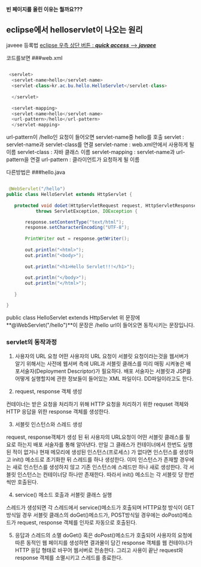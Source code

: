 #### 빈 페이지를 올린 이유는 뭘까요???
#### 

## eclipse에서 helloservlet이 나오는 원리

javeee 등록법
<u>eclipse 우측 상단 버튼 : **_quick access_** --> **_javaee_**</u>

코드를보면 
###web.xml
```java 

 <servlet>
  <servlet-name>hello</servlet-name>
  <servlet-class>kr.ac.bu.hello.HelloServlet</servlet-class>
  
  </servlet>
  
  <servlet-mapping>
  <servlet-name>hello</servlet-name>
  <url-pattern>/hello</url-pattern>
  </servlet-mapping>
  ```
  url-pattern이 /hello인 요청이 들어오면 servlet-name중 hello를 호출
  servlet         : servlet-name과 servlet-class를 연결
  servlet-name    : web.xml안에서 사용하게 될 이름
  servlet-class   : 자바 클래스 이름
  servlet-mapping : servlet-name과 url-pattern을 연결
  url-pattern     : 클라이언트가 요청하게 될 이름

  다른방법은
 ###hello.java
 ```java
 
  @WebServlet("/hello")
public class HelloServlet extends HttpServlet {
	
	protected void doGet(HttpServletRequest request, HttpServletResponse response)
			throws ServletException, IOException {

		response.setContentType("text/html");
		response.setCharacterEncoding("UTF-8");
		
		PrintWriter out = response.getWriter();
		
		out.println("<html>");
		out.println("<body>");
		
		out.println("<h1>Hello Servlet!!!</h1>");
		
		out.println("</body>");
		out.println("</html>");
		
	}

}
```
public class HelloServlet extends HttpServlet 
위 문장에
**@WebServlet("/hello")**이 문장은 /hello url이 들어오면 동작시키는 문장입니다.

### servlet의 동작과정
1. 사용자의 URL 요청 
 어떤 사용자의 URL 요청이 서블릿 요청이라는것을 웹서버가 알기 위해서는 사전에 웹서버 측에 URL과 서블릿 클래스를 미리 매핑 시켜놓은 배포서술자(Deployment Descriptor)가 필요하다. 배포 서술자는 서블릿과 JSP를 어떻게 실행할지에 관한 정보들이 들어있는 XML 파일이다. DD파일이라고도 한다.
 
2. request, response 객체 생성

 컨테이너는 받은 요청을 처리하기 위해 HTTP 요청을 처리하기 위한 requset 객체와 HTTP 응답을 위한 response 객체를 생성한다.
 
3. 서블릿 인스턴스와 스레드 생성

 request, response객체가 생성 된 뒤 사용자의 URL요청이 어떤 서블릿 클래스를 필요로 하는지 배포 서술자를 통해 알아낸다. 만일 그 클래스가 컨테이너에서 한번도 실행된 적이 없거나 현재 메모리에 생성된 인스턴스(프로세스) 가 없다면 인스턴스를 생성하고 init() 메소드로 초기화한 뒤 스레드를 하나 생성한다.
 이미 인스턴스가 존재할 경우에는 새로 인스턴스를 생성하지 않고 기존 인스턴스에 스레드만 하나 새로 생성한다. 각 서블릿 인스턴스는 컨테이너당 하나만 존재한다. 따라서 init() 메소드는 각 서블릿 당 한번씩만 호출된다.
 
4. service() 메소드 호출과 서블릿 클래스 실행

 스레드가 생성되면 각 스레드에서 service()메소드가 호출되며 HTTP요청 방식이 GET방식일 경우 서블릿 클래스의 doGet()메소드가, POST방식일 경우에는 doPost()메소드가 request, response 객체를 인자로 자동으로 호출된다.
 
5. 응답과 스레드의 소멸
 doGet() 혹은 doPost()메소드가 호출되어 사용자의 요청에 따른 동적인 웹 페이지를 생성하면 결과물이 담긴 response 객체를 웹 컨테이너가 HTTP 응답 형태로 바꾸어 웹서버로 전송한다. 그리고 사용이 끝난 request와 response 객체를 소멸시키고 스레드를 종료한다.


